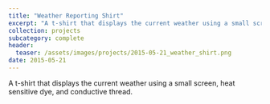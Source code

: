 ```yaml
---
title: "Weather Reporting Shirt"
excerpt: "A t-shirt that displays the current weather using a small screen, heat sensitive dye, and conductive thread."
collection: projects
subcategory: complete
header: 
  teaser: /assets/images/projects/2015-05-21_weather_shirt.png
date: 2015-05-21
---
```


A t-shirt that displays the current weather using a small screen, heat sensitive dye, and conductive thread.